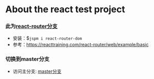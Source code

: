 About the react test project
===

### 此为[react-router分支](https://github.com/webfault/react-test/tree/react-router)

- 安装：$`jspm i react-router-dom`
- 参考：https://reacttraining.com/react-router/web/example/basic

### 切换到master分支
- 访问主分支: [master分支](https://github.com/webfault/react-test/tree/master)